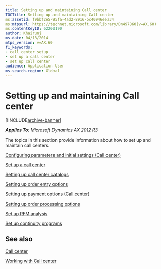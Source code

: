 ```yaml
---
title: Setting up and maintaining Call center
TOCTitle: Setting up and maintaining Call center
ms:assetid: f9bbf2e5-95fa-4ad2-8916-bc40946eea34
ms:mtpsurl: https://technet.microsoft.com/library/Dn497860(v=AX.60)
ms:contentKeyID: 62200190
author: Khairunj
ms.date: 04/18/2014
mtps_version: v=AX.60
f1_keywords:
- call center setup
- set up a call center
- set up call center
audience: Application User
ms.search.region: Global
---
```


# Setting up and maintaining Call center 


[!INCLUDE[archive-banner](includes/archive-banner.md)]


_**Applies To:** Microsoft Dynamics AX 2012 R3_

The topics in this section provide information about how to set up and maintain call centers.

[Configuring parameters and initial settings (Call center)](configuring-parameters-and-initial-settings-call-center.md)

[Set up a call center](set-up-a-call-center.md)

[Setting up call center catalogs](setting-up-call-center-catalogs.md)

[Setting up order entry options](setting-up-order-entry-options.md)

[Setting up payment options (Call center)](setting-up-payment-options-call-center.md)

[Setting up order processing options](setting-up-order-processing-options.md)

[Set up RFM analysis](set-up-rfm-analysis.md)

[Set up continuity programs](set-up-continuity-programs.md)

## See also

[Call center](call-center.md)

[Working with Call center](working-with-call-center.md)

  


